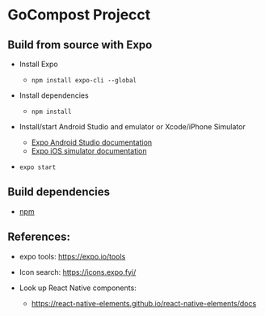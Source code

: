 
# GoCompost Projecct

## Build from source with Expo


- Install Expo

    - `npm install expo-cli --global`

- Install dependencies

    - `npm install`

- Install/start Android Studio and emulator or Xcode/iPhone Simulator

    - [Expo Android Studio documentation](https://docs.expo.io/workflow/android-studio-emulator/)
    - [Expo iOS simulator documentation](https://docs.expo.io/workflow/ios-simulator/)

- `expo start`

## Build dependencies

- [npm](https://github.com/npm/cli)

## References:

- expo tools: https://expo.io/tools

- Icon search: https://icons.expo.fyi/

- Look up React Native components:
    - https://react-native-elements.github.io/react-native-elements/docs

